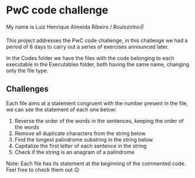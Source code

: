# PwC code challenge 
My name is Luiz Henrique Almeida Ribeiro / Rouiszinho:v:

This project addresses the PwC code challenge, in this challenge we had a period of 6 days to carry out a series of exercises announced later.

In the Codes folder we have the files with the code belonging to each executable in the Executables folder, both having the same name, changing only the file type.

## Challenges
Each file aims at a statement congruent with the number present in the file, we can see the statement of each one below:

1. Reverse the order of the words in the sentences, keeping the order of the words
2. Remove all duplicate characters from the string below
3. Find the longest palindrome substring in the string below
4. Capitalize the first letter of each sentence in the string
5. Check if the string is an anagram of a palindrome 

Note: Each file has its statement at the beginning of the commented code. Feel free to check them out :wink:
